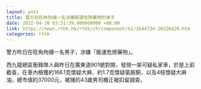 ```yaml
---
layout: post
title: 警方在旺角拘捕一名涉嫌販運危險藥物的男子
date: 2022-04-20 03:51:39.000000000 +08:00
link: https://news.rthk.hk/rthk/ch/component/k2/1644734-20220420.htm
categories: rthk
---
```


警方昨日在旺角拘捕一名男子，涉嫌「販運危險藥物」。

西九龍總區衝鋒隊人員昨日在廣東道901號對開，發現一架可疑私家車，於是上前截查，在車內檢獲約166.1克懷疑大麻、約1.7克懷疑氯胺酮，以及4枝懷疑大麻油，總市值約37000元，被捕的43歲男司機正被扣留調查。
